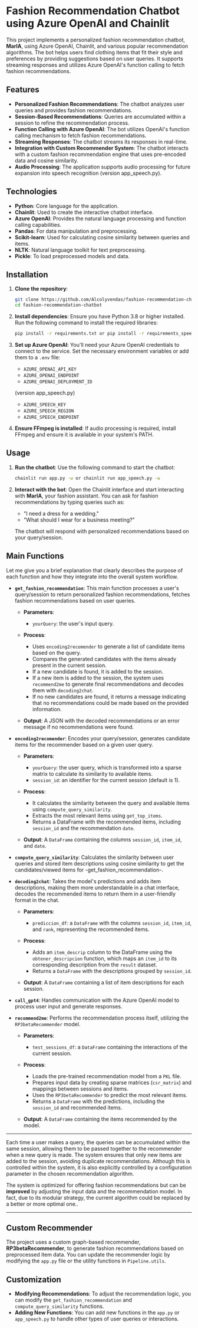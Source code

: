 # Fashion Recommendation Chatbot using Azure OpenAI and Chainlit

This project implements a personalized fashion recommendation chatbot, **MarIA**, using Azure OpenAI, Chainlit, and various popular recommendation algorithms. The bot helps users find clothing items that fit their style and preferences by providing suggestions based on user queries. It supports streaming responses and utilizes Azure OpenAI's function calling to fetch fashion recommendations.

## Features

- **Personalized Fashion Recommendations**: The chatbot analyzes user queries and provides fashion recommendations.
- **Session-Based Recommendations**: Queries are accumulated within a session to refine the recommendation process.
- **Function Calling with Azure OpenAI**: The bot utilizes OpenAI's function calling mechanism to fetch fashion recommendations.
- **Streaming Responses**: The chatbot streams its responses in real-time.
- **Integration with Custom Recommender System**: The chatbot interacts with a custom fashion recommendation engine that uses pre-encoded data and cosine similarity.
- **Audio Processing**: The application supports audio processing for future expansion into speech recognition (version app_speech.py).

## Technologies

- **Python**: Core language for the application.
- **Chainlit**: Used to create the interactive chatbot interface.
- **Azure OpenAI**: Provides the natural language processing and function calling capabilities.
- **Pandas**: For data manipulation and preprocessing.
- **Scikit-learn**: Used for calculating cosine similarity between queries and items.
- **NLTK**: Natural language toolkit for text preprocessing.
- **Pickle**: To load preprocessed models and data.

## Installation

1. **Clone the repository**:
   ```bash
   git clone https://github.com/Alcolyvendas/fashion-recommendation-chatbot.git
   cd fashion-recommendation-chatbot
   ```

2. **Install dependencies**:
   Ensure you have Python 3.8 or higher installed. Run the following command to install the required libraries:
   ```bash
   pip install -r requirements.txt or pip install -r requirements_speech.txt
   ```

3. **Set up Azure OpenAI**:
   You'll need your Azure OpenAI credentials to connect to the service. Set the necessary environment variables or add them to a `.env` file:
   - `AZURE_OPENAI_API_KEY`
   - `AZURE_OPENAI_ENDPOINT`
   - `AZURE_OPENAI_DEPLOYMENT_ID`
     
   (version app_speech.py)
   - `AZURE_SPEECH_KEY`
   - `AZURE_SPEECH_REGION`
   - `AZURE_SPEECH_ENDPOINT`     

5. **Ensure FFmpeg is installed**:
   If audio processing is required, install FFmpeg and ensure it is available in your system's PATH.

## Usage

1. **Run the chatbot**:
   Use the following command to start the chatbot:
   ```bash
   chainlit run app.py -w or chainlit run app_speech.py -w
   ```

2. **Interact with the bot**:
   Open the Chainlit interface and start interacting with **MarIA**, your fashion assistant. You can ask for fashion recommendations by typing queries such as:
   - "I need a dress for a wedding."
   - "What should I wear for a business meeting?"

   The chatbot will respond with personalized recommendations based on your query/session.

## Main Functions
  Let me give you a brief explanation that clearly describes the purpose of each function and how they integrate into the overall system workflow.

- **`get_fashion_recommendation`**: This main function processes a user's query/session to return personalized fashion recommendations, fetches fashion recommendations based on user queries.
    - **Parameters**:
      - `yourQuery`: the user's input query.
      
    - **Process**:
      - Uses `encoding2recomender` to generate a list of candidate items based on the query.
      - Compares the generated candidates with the items already present in the current session.
      - If a new candidate is found, it is added to the session.
      - If a new item is added to the session, the system uses `recommend2me` to generate final recommendations and decodes them with `decoding2chat`.
      - If no new candidates are found, it returns a message indicating that no recommendations could be made based on the provided information.
    
    - **Output**: A JSON with the decoded recommendations or an error message if no recommendations were found.
  
- **`encoding2recomender`**: Encodes your query/session, generates candidate items for the recommender based on a given user query.
    - **Parameters**:
      - `yourQuery`: the user query, which is transformed into a sparse matrix to calculate its similarity to available items.
      - `session_id`: an identifier for the current session (default is 1).
      
    - **Process**:
      - It calculates the similarity between the query and available items using `compute_query_similarity`.
      - Extracts the most relevant items using `get_top_items`.
      - Returns a DataFrame with the recommended items, including `session_id` and the recommendation `date`.
      
    - **Output**: A `DataFrame` containing the columns `session_id`, `item_id`, and `date`.

- **`compute_query_similarity`**: Calculates the similarity between user queries and stored item descriptions using cosine similarity to get the candidates/viewed items for -get_fashion_recommendation-.
  
- **`decoding2chat`**: Takes the model's predictions and adds item descriptions, making them more understandable in a chat interface, decodes the recommended items to return them in a user-friendly format in the chat.
    - **Parameters**:
      - `prediccion_df`: a `DataFrame` with the columns `session_id`, `item_id`, and `rank`, representing the recommended items.
      
    - **Process**:
      - Adds an `item_descrip` column to the DataFrame using the `obtener_descripcion` function, which maps an `item_id` to its corresponding description from the `result` dataset.
      - Returns a `DataFrame` with the descriptions grouped by `session_id`.
    
    - **Output**: A `DataFrame` containing a list of item descriptions for each session.
  
- **`call_gpt4`**: Handles communication with the Azure OpenAI model to process user input and generate responses.
  
- **`recommend2me`**: Performs the recommendation process itself, utilizing the `RP3betaRecommender` model.

    - **Parameters**:
      - `test_sessions_df`: a `DataFrame` containing the interactions of the current session.
    
    - **Process**:
      - Loads the pre-trained recommendation model from a `PKL` file.
      - Prepares input data by creating sparse matrices (`csr_matrix`) and mappings between sessions and items.
      - Uses the `RP3betaRecommender` to predict the most relevant items.
      - Returns a `DataFrame` with the predictions, including the `session_id` and recommended items.
    
    - **Output**: A `DataFrame` containing the items recommended by the model.

---

Each time a user makes a query, the queries can be accumulated within the same session, allowing them to be passed together to the recommender when a new query is made. The system ensures that only new items are added to the session, avoiding duplicate recommendations. Although this is controlled within the system, it is also explicitly controlled by a configuration parameter in the chosen recommendation algorithm.

The system is optimized for offering fashion recommendations but can be **improved** by adjusting the input data and the recommendation model. In fact, due to its modular strategy, the current algorithm could be replaced by a better or more optimal one..

--- 


## Custom Recommender

The project uses a custom graph-based recommender, **RP3betaRecommender**, to generate fashion recommendations based on preprocessed item data. You can update the recommender logic by modifying the `app.py` file or the utility functions in `Pipeline.utils`.

## Customization

- **Modifying Recommendations**: To adjust the recommendation logic, you can modify the `get_fashion_recommendation` and `compute_query_similarity` functions.
- **Adding New Functions**: You can add new functions in the `app.py` or `app_speech.py` to handle other types of user queries or interactions.

